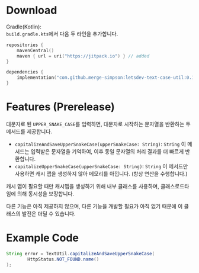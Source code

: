 # Download

Gradle(Kotlin):  
`build.gradle.kts`에서 다음 두 라인을 추가합니다.

```kotlin
repositories {
    mavenCentral()
    maven { url = uri("https://jitpack.io") } // added
}

dependencies {
    implementation("com.github.merge-simpson:letsdev-text-case-util:0.1.0") // added
}
```

# Features (Prerelease)

대문자로 된 `UPPER_SNAKE_CASE`를 입력하면, 대문자로 시작하는 문자열을 반환하는 두 메서드를 제공합니다.

- `capitalizeAndSaveUpperSnakeCase(upperSnakeCase: String)`: `String`
  이 메서드는 입력받은 문자열을 기억하여, 이후 동일 문자열의 처리 결과를 더 빠르게 반환합니다.  
- `capitalizeUpperSnakeCase(upperSnakeCase: String)`: `String`
  이 메서드만 사용하면 캐시 맵을 생성하지 않아 메모리를 아낍니다. (항상 연산을 수행합니다.)

캐시 맵이 필요할 때만 캐시맵을 생성하기 위해 내부 클래스를 사용하며, 클래스로드타임에 의해 동시성을 보장합니다.

다른 기능은 아직 제공하지 않으며, 다른 기능을 개발할 필요가 아직 없기 때문에 이 클래스의 발전은 더딜 수 있습니다.

# Example Code

```java
String error = TextUtil.capitalizeAndSaveUpperSnakeCase(
        HttpStatus.NOT_FOUND.name()
);
```